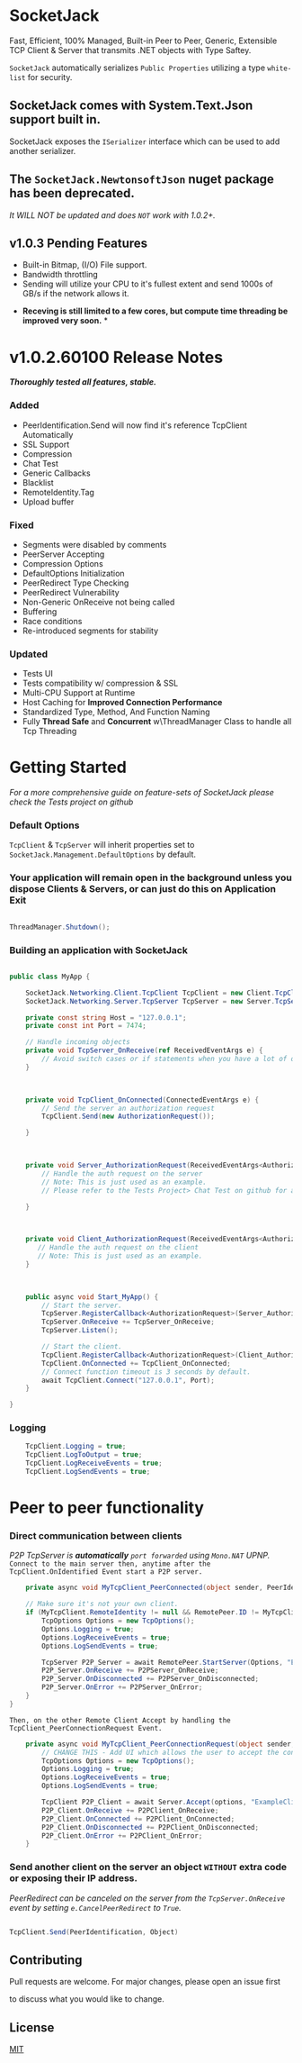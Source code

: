 
# SocketJack

 

Fast, Efficient, 100% Managed, Built-in Peer to Peer, Generic, Extensible TCP Client & Server that transmits .NET objects with Type Saftey.

 

`SocketJack` automatically serializes `Public Properties` utilizing a type `white-list` for security.

 

## SocketJack comes with System.Text.Json support built in.

SocketJack exposes the `ISerializer` interface which can be used to add another serializer.

 

## The `SocketJack.NewtonsoftJson` nuget package has been deprecated. 
*It WILL NOT be updated and does `NOT` work with 1.0.2+.*

 
 

## v1.0.3 Pending Features

- Built-in Bitmap, (I/O) File support.
- Bandwidth throttling
- Sending will utilize your CPU to it's fullest extent and send 1000s of GB/s if the network allows it.
* **Receving is still limited to a few cores, but compute time threading be improved very soon.** *

 

# v1.0.2.60100 Release Notes

***Thoroughly tested all features, stable.***

 

### Added

- PeerIdentification.Send will now find it's reference TcpClient Automatically
- SSL Support
- Compression
- Chat Test
- Generic Callbacks
- Blacklist
- RemoteIdentity.Tag
- Upload buffer

 

### Fixed

- Segments were disabled by comments
- PeerServer Accepting
- Compression Options
- DefaultOptions Initialization
- PeerRedirect Type Checking
- PeerRedirect Vulnerability
- Non-Generic OnReceive not being called
- Buffering
- Race conditions
- Re-introduced segments for stability

 

### Updated

- Tests UI
- Tests compatibility w/ compression & SSL
- Multi-CPU Support at Runtime
- Host Caching for **Improved Connection Performance**
- Standardized Type, Method, And Function Naming
- Fully **Thread Safe** and **Concurrent** w\ThreadManager Class to handle all Tcp Threading


# Getting Started
*For a more comprehensive guide on feature-sets of SocketJack please check the Tests project on github*


### Default Options

`TcpClient` & `TcpServer` will inherit properties set to `SocketJack.Management.DefaultOptions` by default.

 
### Your application will remain open in the background unless you dispose Clients & Servers, or can just do this on **Application Exit**

 

```cs

ThreadManager.Shutdown();

```

### Building an application with SocketJack

```cs

public class MyApp {

    SocketJack.Networking.Client.TcpClient TcpClient = new Client.TcpClient();
    SocketJack.Networking.Server.TcpServer TcpServer = new Server.TcpServer(Port);

    private const string Host = "127.0.0.1";
    private const int Port = 7474;

    // Handle incoming objects
    private void TcpServer_OnReceive(ref ReceivedEventArgs e) {
        // Avoid switch cases or if statements when you have a lot of objects to handle.
    }

 

    private void TcpClient_OnConnected(ConnectedEventArgs e) {
        // Send the server an authorization request
        TcpClient.Send(new AuthorizationRequest());

    }

 

    private void Server_AuthorizationRequest(ReceivedEventArgs<AuthorizationRequest> args) {
        // Handle the auth request on the server
        // Note: This is just used as an example.
        // Please refer to the Tests Project> Chat Test on github for a working example.

    }

 

    private void Client_AuthorizationRequest(ReceivedEventArgs<AuthorizationRequest> args) {
       // Handle the auth request on the client
       // Note: This is just used as an example.
    }

 

    public async void Start_MyApp() {
        // Start the server.
        TcpServer.RegisterCallback<AuthorizationRequest>(Server_AuthorizationRequest);
        TcpServer.OnReceive += TcpServer_OnReceive;
        TcpServer.Listen();

        // Start the client.
        TcpClient.RegisterCallback<AuthorizationRequest>(Client_AuthorizationRequest);
        TcpClient.OnConnected += TcpClient_OnConnected;
        // Connect function timeout is 3 seconds by default.
        await TcpClient.Connect("127.0.0.1", Port);
    }

}

```
 

### Logging

```cs
    TcpClient.Logging = true;
    TcpClient.LogToOutput = true;
    TcpClient.LogReceiveEvents = true;
    TcpClient.LogSendEvents = true;

```

# Peer to peer functionality


### Direct communication between clients
*P2P TcpServer is ***automatically*** `port forwarded` using `Mono.NAT` UPNP.*
`Connect to the main server then, anytime after the TcpClient.OnIdentified Event start a P2P server.`

 

```cs
    private async void MyTcpClient_PeerConnected(object sender, PeerIdentification RemotePeer) {

    // Make sure it's not your own client.
    if (MyTcpClient.RemoteIdentity != null && RemotePeer.ID != MyTcpClient.RemoteIdentity.ID) {
        TcpOptions Options = new TcpOptions();
        Options.Logging = true;
        Options.LogReceiveEvents = true;
        Options.LogSendEvents = true;

        TcpServer P2P_Server = await RemotePeer.StartServer(Options, "ExampleServer");
        P2P_Server.OnReceive += P2PServer_OnReceive;
        P2P_Server.OnDisconnected += P2PServer_OnDisconnected;
        P2P_Server.OnError += P2PServer_OnError;
    }
}

```

``Then, on the other Remote Client Accept by handling the TcpClient_PeerConnectionRequest Event.``

```cs
    private async void MyTcpClient_PeerConnectionRequest(object sender, P2PServer Server) {
        // CHANGE THIS - Add UI which allows the user to accept the connection.
        TcpOptions Options = new TcpOptions();
        Options.Logging = true;
        Options.LogReceiveEvents = true;
        Options.LogSendEvents = true;

        TcpClient P2P_Client = await Server.Accept(options, "ExampleClient");
        P2P_Client.OnReceive += P2PClient_OnReceive;
        P2P_Client.OnConnected += P2PClient_OnConnected;
        P2P_Client.OnDisconnected += P2PClient_OnDisconnected;
        P2P_Client.OnError += P2PClient_OnError;
    }
```

 

### Send another client on the server an object `WITHOUT` extra code or exposing their IP address.

*PeerRedirect can be canceled on the server from the `TcpServer.OnReceive` event by setting `e.CancelPeerRedirect` to `True`.*
```cs

TcpClient.Send(PeerIdentification, Object)

```

 

## Contributing

 

Pull requests are welcome. For major changes, please open an issue first

 

to discuss what you would like to change.

 

## License

[MIT](https://choosealicense.com/licenses/mit/)
